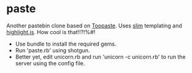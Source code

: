 paste
=====

Another pastebin clone based on [Toopaste]. Uses [slim] templating and [highlight.js]. How cool is that!!?!%#!

* Use bundle to install the required gems.
* Run 'paste.rb' using shotgun.
* Better yet, edit unicorn.rb and run 'unicorn -c unicorn.rb' to run the server using the config file.

[Toopaste]: https://github.com/zapnap/toopaste
[slim]: http://slim-lang.com/
[highlight.js]: http://softwaremaniacs.org/soft/highlight/en/
